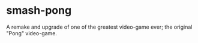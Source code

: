 # smash-pong
A remake and upgrade of one of the greatest video-game ever; the original "Pong" video-game.
